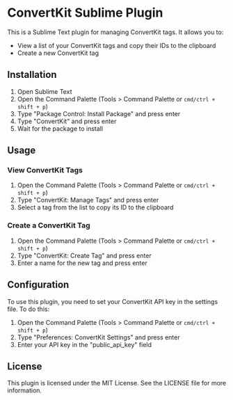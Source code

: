 # ConvertKit Sublime Plugin

This is a Sublime Text plugin for managing ConvertKit tags. It allows you to:

- View a list of your ConvertKit tags and copy their IDs to the clipboard
- Create a new ConvertKit tag

## Installation

1. Open Sublime Text
2. Open the Command Palette (Tools > Command Palette or `cmd/ctrl + shift + p`)
3. Type "Package Control: Install Package" and press enter
4. Type "ConvertKit" and press enter
5. Wait for the package to install

## Usage

### View ConvertKit Tags

1. Open the Command Palette (Tools > Command Palette or `cmd/ctrl + shift + p`)
2. Type "ConvertKit: Manage Tags" and press enter
3. Select a tag from the list to copy its ID to the clipboard

### Create a ConvertKit Tag

1. Open the Command Palette (Tools > Command Palette or `cmd/ctrl + shift + p`)
2. Type "ConvertKit: Create Tag" and press enter
3. Enter a name for the new tag and press enter

## Configuration

To use this plugin, you need to set your ConvertKit API key in the settings file. To do this:

1. Open the Command Palette (Tools > Command Palette or `cmd/ctrl + shift + p`)
2. Type "Preferences: ConvertKit Settings" and press enter
3. Enter your API key in the "public_api_key" field

## License

This plugin is licensed under the MIT License. See the LICENSE file for more information.
